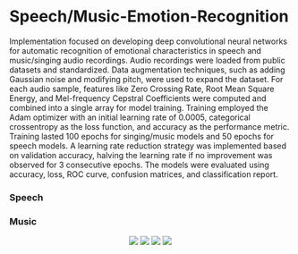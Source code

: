 # Speech/Music-Emotion-Recognition
Implementation focused on developing deep convolutional neural networks for automatic recognition of emotional characteristics in speech and music/singing audio recordings. Audio recordings were loaded from public datasets and standardized. Data augmentation techniques, such as adding Gaussian noise and modifying pitch, were used to expand the dataset. For each audio sample, features like Zero Crossing Rate, Root Mean Square Energy, and Mel-frequency Cepstral Coefficients were computed and combined into a single array for model training. Training employed the Adam optimizer with an initial learning rate of 0.0005, categorical crossentropy as the loss function, and accuracy as the performance metric. Training lasted 100 epochs for singing/music models and 50 epochs for speech models. A learning rate reduction strategy was implemented based on validation accuracy, halving the learning rate if no improvement was observed for 3 consecutive epochs. The models were evaluated using accuracy, loss, ROC curve, confusion matrices, and classification report. 

### Speech


### Music
<p align="center">
  <img src="https://github.com/PatrykSpierewka/Speech-Emotion-Recognition/blob/main/assets/101202344/67571dc2-1049-45c8-a779-c66f6243b32b">
  <img src="https://github.com/PatrykSpierewka/Speech-Emotion-Recognition/blob/main/assets/101202344/ee475cf6-d09f-436f-885c-e93fe1756acb">
  <img src="https://github.com/PatrykSpierewka/Speech-Emotion-Recognition/blob/main/assets/101202344/68cca303-9ece-4f36-a73b-c5420ab7c017">
  <img src="https://github.com/PatrykSpierewka/Speech-Emotion-Recognition/blob/main/assets/101202344/509dff95-7161-4466-a5f2-8c0ae202538b">
</p>


